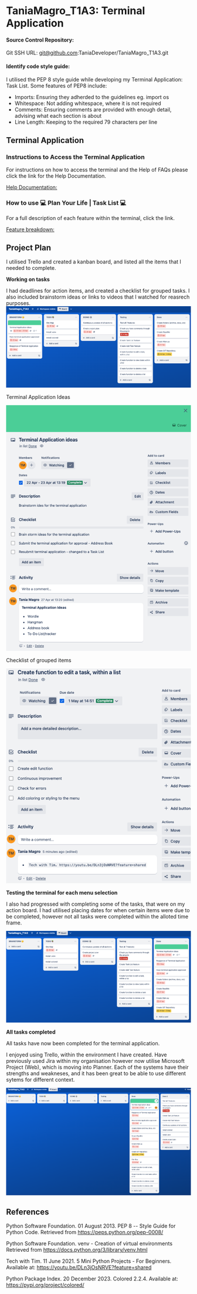# TaniaMagro_T1A3: Terminal Application

#### Source Control Repository: 
Git SSH URL: git@github.com:TaniaDeveloper/TaniaMagro_T1A3.git

#### Identify code style guide:
I utilised the PEP 8 style guide while developing my Terminal Application: Task List. Some features of PEP8 include:
* Imports: Ensuring they adherded to the guidelines eg. import os
* Whitespace: Not adding whitespace, where it is not required
* Comments: Ensuring comments are provided with enough detail, advising what each section is about
* Line Length: Keeping to the required 79 characters per line


## Terminal Application

### Instructions to Access the Terminal Application
For instructions on how to access the terminal and the Help of FAQs please click the link for the Help Documentation.

[Help Documentation:](./docs/Instructions_and_help.md)

### How to use 💻 Plan Your Life | Task List 💻

For a full description of each feature within the terminal, click the link.

[Feature breakdown:](./docs/Feature%20Breakdown.pdf)

## Project Plan

I utilised Trello and created a kanban board, and listed all the items that I needed to complete.

**Working on tasks**

I had deadlines for action items, and created a checklist for grouped tasks. I also included brainstorm ideas or links to videos that I watched for reasrech purposes.
![Working on tasks](./docs/Working%20on%20tasks.png)

Terminal Application Ideas

![Terminal application ideas](./docs/Terminal%20application%20ideas.png)

Checklist of grouped items

![Checklist](./docs/Checklist.png)

**Testing the terminal for each menu selection**

I also had progressed with completing some of the tasks, that were on my action board. I had utilised placing dates for when certain items were due to be completed, however not all tasks were completed within the alloted time frame.

![Testing terminal](./docs/Testing%20terminal.png)

**All tasks completed**

All tasks have now been completed for the terminal application.

I enjoyed using Trello, within the environment I have created. Have previously used Jira within my organisation however now utilise Microsoft Project (Web), which is moving into Planner. Each of the systems have their strengths and weakneses, and it has been great to be able to use different sytems for different context.

![All completed](./docs/All%20completed.png)






## References
Python Software Foundation. 01 August 2013. PEP 8 -- Style Guide for Python Code. Retrieved from https://peps.python.org/pep-0008/

Python Software Foundation. venv - Creation of virtual environments Retrieved from https://docs.python.org/3/library/venv.html

Tech with Tim. 11 June 2021. 5 Mini Python Projects - For Beginners. Available at: https://youtu.be/DLn3jOsNRVE?feature=shared

Python Package Index. 20 December 2023. Colored 2.2.4. Available at: https://pypi.org/project/colored/

